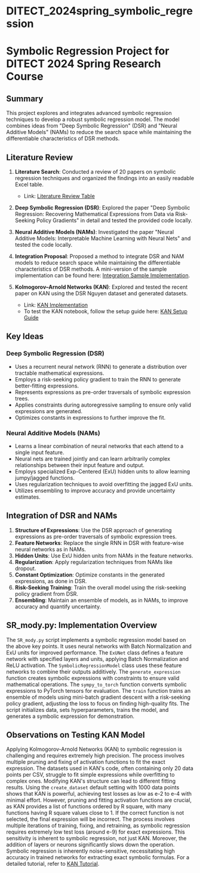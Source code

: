 # DITECT_2024spring_symbolic_regression

# Symbolic Regression Project for DITECT 2024 Spring Research Course

## Summary
This project explores and integrates advanced symbolic regression techniques to develop a robust symbolic regression model. The model combines ideas from "Deep Symbolic Regression" (DSR) and "Neural Additive Models" (NAMs) to reduce the search space while maintaining the differentiable characteristics of DSR methods.

## Literature Review
1. **Literature Search**: Conducted a review of 20 papers on symbolic regression techniques and organized the findings into an easily readable Excel table.
   - Link: [Literature Review Table](#)

2. **Deep Symbolic Regression (DSR)**: Explored the paper "Deep Symbolic Regression: Recovering Mathematical Expressions from Data via Risk-Seeking Policy Gradients" in detail and tested the provided code locally.

3. **Neural Additive Models (NAMs)**: Investigated the paper "Neural Additive Models: Interpretable Machine Learning with Neural Nets" and tested the code locally.

4. **Integration Proposal**: Proposed a method to integrate DSR and NAM models to reduce search space while maintaining the differentiable characteristics of DSR methods. A mini-version of the sample implementation can be found here: [Integration Sample Implementation](#).

5. **Kolmogorov–Arnold Networks (KAN)**: Explored and tested the recent paper on KAN using the DSR Nguyen dataset and generated datasets.
   - Link: [KAN Implementation](#)
   - To test the KAN notebook, follow the setup guide here: [KAN Setup Guide](https://github.com/KindXiaoming/pykan/blob/master/README.md)

## Key Ideas
### Deep Symbolic Regression (DSR)
- Uses a recurrent neural network (RNN) to generate a distribution over tractable mathematical expressions.
- Employs a risk-seeking policy gradient to train the RNN to generate better-fitting expressions.
- Represents expressions as pre-order traversals of symbolic expression trees.
- Applies constraints during autoregressive sampling to ensure only valid expressions are generated.
- Optimizes constants in expressions to further improve the fit.

### Neural Additive Models (NAMs)
- Learns a linear combination of neural networks that each attend to a single input feature.
- Neural nets are trained jointly and can learn arbitrarily complex relationships between their input feature and output.
- Employs specialized Exp-Centered (ExU) hidden units to allow learning jumpy/jagged functions.
- Uses regularization techniques to avoid overfitting the jagged ExU units.
- Utilizes ensembling to improve accuracy and provide uncertainty estimates.

## Integration of DSR and NAMs
1. **Structure of Expressions**: Use the DSR approach of generating expressions as pre-order traversals of symbolic expression trees.
2. **Feature Networks**: Replace the single RNN in DSR with feature-wise neural networks as in NAMs.
3. **Hidden Units**: Use ExU hidden units from NAMs in the feature networks.
4. **Regularization**: Apply regularization techniques from NAMs like dropout.
5. **Constant Optimization**: Optimize constants in the generated expressions, as done in DSR.
6. **Risk-Seeking Training**: Train the overall model using the risk-seeking policy gradient from DSR.
7. **Ensembling**: Maintain an ensemble of models, as in NAMs, to improve accuracy and quantify uncertainty.

## SR_mody.py: Implementation Overview
The `SR_mody.py` script implements a symbolic regression model based on the above key points. It uses neural networks with Batch Normalization and ExU units for improved performance. The `ExUNet` class defines a feature network with specified layers and units, applying Batch Normalization and ReLU activation. The `SymbolicRegressionModel` class uses these feature networks to combine their outputs additively. The `generate_expression` function creates symbolic expressions with constraints to ensure valid mathematical operations. The `sympy_to_torch` function converts symbolic expressions to PyTorch tensors for evaluation. The `train` function trains an ensemble of models using mini-batch gradient descent with a risk-seeking policy gradient, adjusting the loss to focus on finding high-quality fits. The script initializes data, sets hyperparameters, trains the model, and generates a symbolic expression for demonstration.

## Observations on Testing KAN Model
Applying Kolmogorov-Arnold Networks (KAN) to symbolic regression is challenging and requires extremely high precision. The process involves multiple pruning and fixing of activation functions to fit the exact expression. The datasets used in KAN's code, often containing only 20 data points per CSV, struggle to fit simple expressions while overfitting to complex ones. Modifying KAN's structure can lead to different fitting results. Using the `create_dataset` default setting with 1000 data points shows that KAN is powerful, achieving test losses as low as e-2 to e-4 with minimal effort. However, pruning and fitting activation functions are crucial, as KAN provides a list of functions ordered by R square, with many functions having R square values close to 1. If the correct function is not selected, the final expression will be incorrect. The process involves multiple iterations of training, fixing, and retraining, as symbolic regression requires extremely low test loss (around e-9) for exact expressions. This sensitivity is inherent to symbolic regression, not just KAN. Moreover, the addition of layers or neurons significantly slows down the operation. Symbolic regression is inherently noise-sensitive, necessitating high accuracy in trained networks for extracting exact symbolic formulas. For a detailed tutorial, refer to [KAN Tutorial](#).
